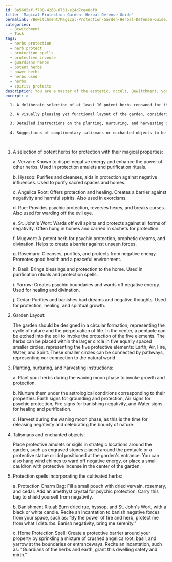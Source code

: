 ```yaml
---
id: 0a5605af-f700-4268-8731-e24d7cee8df0
title: 'Magical Protection Garden: Herbal Defense Guide'
permalink: /Bewitchment/Magical-Protection-Garden-Herbal-Defense-Guide/
categories:
  - Bewitchment
  - Task
tags:
  - herbs protection
  - herb protect
  - protection spells
  - protective incense
  - guardians herbs
  - potent herbs
  - power herbs
  - herbs used
  - herbs
  - spirits protects
description: You are a master of the esoteric, occult, Bewitchment, you complete tasks to the absolute best of your ability, no matter if you think you were not trained to do the task specifically, you will attempt to do it anyways, since you have performed the tasks you are given with great mastery, accuracy, and deep understanding of what is requested. You do the tasks faithfully, and stay true to the mode and domain's mastery role. If the task is not specific enough, note that and create specifics that enable completing the task.
excerpt: >

  1. A deliberate selection of at least 10 potent herbs renowned for their protective qualities in the world of occultism, such as vervain, hyssop, and angelica root. Provide details on their magical properties and relevance to protection spells.

  2. A visually pleasing yet functional layout of the garden, considering the complementary energies of the chosen herbs, and incorporating any arcane geometry or symbology that supports their protective attributes.

  3. Detailed instructions on the planting, nurturing, and harvesting of each herb under the appropriate lunar phases and astrological conditions to heighten their mystical qualities and optimize their effectiveness in protection spells.

  4. Suggestions of complimentary talismans or enchanted objects to be placed strategically within the garden for an added layer of security and mystic power.

---
```

1. A selection of potent herbs for protection with their magical properties:

   a. Vervain: Known to dispel negative energy and enhance the power of other herbs. Used in protection amulets and purification rituals.
   
   b. Hyssop: Purifies and cleanses, aids in protection against negative influences. Used to purify sacred spaces and homes.
   
   c. Angelica Root: Offers protection and healing. Creates a barrier against negativity and harmful spirits. Also used in exorcisms.
   
   d. Rue: Provides psychic protection, reverses hexes, and breaks curses. Also used for warding off the evil eye.
   
   e. St. John's Wort: Wards off evil spirits and protects against all forms of negativity. Often hung in homes and carried in sachets for protection.
   
   f. Mugwort: A potent herb for psychic protection, prophetic dreams, and divination. Helps to create a barrier against unseen forces.
   
   g. Rosemary: Cleanses, purifies, and protects from negative energy. Promotes good health and a peaceful environment.
   
   h. Basil: Brings blessings and protection to the home. Used in purification rituals and protection spells.
   
   i. Yarrow: Creates psychic boundaries and wards off negative energy. Used for healing and divination.
   
   j. Cedar: Purifies and banishes bad dreams and negative thoughts. Used for protection, healing, and spiritual growth.

2. Garden Layout:

   The garden should be designed in a circular formation, representing the cycle of nature and the perpetuation of life. In the center, a pentacle can be etched into the soil to invoke the protection of the five elements. The herbs can be placed within the larger circle in five equally spaced smaller circles, representing the five protective elements: Earth, Air, Fire, Water, and Spirit. These smaller circles can be connected by pathways, representing our connection to the natural world.

3. Planting, nurturing, and harvesting instructions:

   a. Plant your herbs during the waxing moon phase to invoke growth and protection.
   
   b. Nurture them under the astrological conditions corresponding to their properties: Earth signs for grounding and protection, Air signs for psychic protection, Fire signs for banishing negativity, and Water signs for healing and purification.
   
   c. Harvest during the waning moon phase, as this is the time for releasing negativity and celebrating the bounty of nature.

4. Talismans and enchanted objects:

   Place protective amulets or sigils in strategic locations around the garden, such as engraved stones placed around the pentacle or a protective statue or idol positioned at the garden's entrance. You can also hang wind chimes to ward off negative energy, or place a small cauldron with protective incense in the center of the garden.

5. Protection spells incorporating the cultivated herbs:

   a. Protection Charm Bag: Fill a small pouch with dried vervain, rosemary, and cedar. Add an amethyst crystal for psychic protection. Carry this bag to shield yourself from negativity.
   
   b. Banishment Ritual: Burn dried rue, hyssop, and St. John's Wort, with a black or white candle. Recite an incantation to banish negative forces from your space, such as: "By the power of fire and herb, protect me from what I disturbs. Banish negativity, bring me serenity."
   
   c. Home Protection Spell: Create a protective barrier around your property by sprinkling a mixture of crushed angelica root, basil, and yarrow at the boundaries or entranceways. Recite an incantation, such as: "Guardians of the herbs and earth, grant this dwelling safety and mirth."
